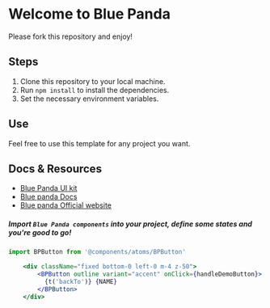 <link href="https://cdn.jsdelivr.net/npm/prismjs/themes/prism.css" rel="stylesheet" />

  
# Welcome to Blue Panda

Please fork this repository and enjoy!

## Steps

1. Clone this repository to your local machine.
2. Run `npm install` to install the dependencies.
3. Set the necessary environment variables.

## Use

Feel free to use this template for any project you want.

## Docs & Resources

- [Blue Panda UI kit](https://ui-kit.blue-panda.dev/?path=/docs/example-introduction--docs)
- [Blue panda Docs](https://docu.blue-panda.dev/)
- [Blue panda Official website](https://blue-panda.dev/)

##### Import `Blue Panda components` into your project, define some states and you're good to go!
```jsx
import BPButton from '@components/atoms/BPButton'

    <div className="fixed bottom-0 left-0 m-4 z-50">
        <BPButton outline variant="accent" onClick={handleDemoButton}>
          {t('backTo')} {NAME}
        </BPButton>
    </div>




